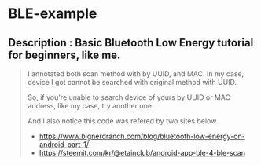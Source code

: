 # BLE-example
## Description : Basic Bluetooth Low Energy tutorial for beginners, like me.

>  I annotated both scan method with by UUID, and MAC.
>In my case, device I got cannot be searched with original method with UUID.
>
>So, if you're unable to search device of yours by UUID or MAC address, like my case, try another one.
>
>And I also notice this code was refered by two sites below.
>- https://www.bignerdranch.com/blog/bluetooth-low-energy-on-android-part-1/
>- https://steemit.com/kr/@etainclub/android-app-ble-4-ble-scan
